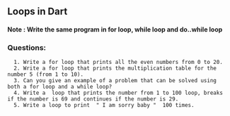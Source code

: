  ## Loops in Dart
 
  
  #### Note :  Write the same program in for loop, while loop and do..while loop
  
  ### Questions: 
  
      1. Write a for loop that prints all the even numbers from 0 to 20.
      2. Write a for loop that prints the multiplication table for the number 5 (from 1 to 10). 
      3. Can you give an example of a problem that can be solved using both a for loop and a while loop? 
      4. Write a  loop that prints the number from 1 to 100 loop, breaks if the number is 69 and continues if the number is 29. 
      5. Write a loop to print  " I am sorry baby "  100 times. 

